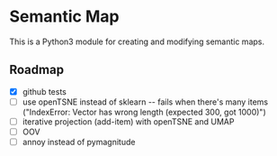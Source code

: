 # Semantic Map

This is a Python3 module for creating and modifying semantic maps.

## Roadmap

- [x] github tests
- [ ] use openTSNE instead of sklearn -- fails when there's many items ("IndexError: Vector has wrong length (expected 300, got 1000)")
- [ ] iterative projection (add-item) with openTSNE and UMAP
- [ ] OOV
- [ ] annoy instead of pymagnitude
